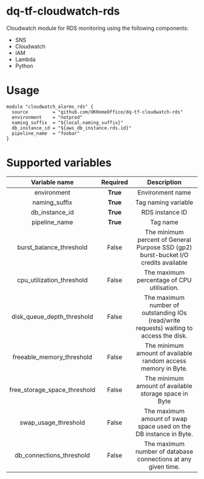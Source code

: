 # dq-tf-cloudwatch-rds

Cloudwatch module for RDS monitoring using the following components:

- SNS
- Cloudwatch
- IAM
- Lambda
- Python

# Usage

```
module "cloudwatch_alarms_rds" {
  source         = "github.com/UKHomeOffice/dq-tf-cloudwatch-rds"
  environment    = "notprod"
  naming_suffix  = "${local.naming_suffix}"
  db_instance_id = "${aws_db_instance.rds.id}"
  pipeline_name  = "foobar"
}
```

# Supported variables

| Variable name | Required | Description |
| :---: | :---: | :---: |
| environment | __True__ | Environment name |
| naming_suffix | __True__ | Tag naming variable |
| db_instance_id | __True__ | RDS instance ID |
| pipeline_name | __True__ | Tag name |
| burst_balance_threshold | False | The minimum percent of General Purpose SSD (gp2) burst-bucket I/O credits available |
| cpu_utilization_threshold | False | The maximum percentage of CPU utilisation. |
| disk_queue_depth_threshold | False | The maximum number of outstanding IOs (read/write requests) waiting to access the disk. |
| freeable_memory_threshold | False | The minimum amount of available random access memory in Byte. |
| free_storage_space_threshold | False | The minimum amount of available storage space in Byte |
| swap_usage_threshold | False | The maximum amount of swap space used on the DB instance in Byte. |
| db_connections_threshold | False | The maximum number of database connections at any given time. |
